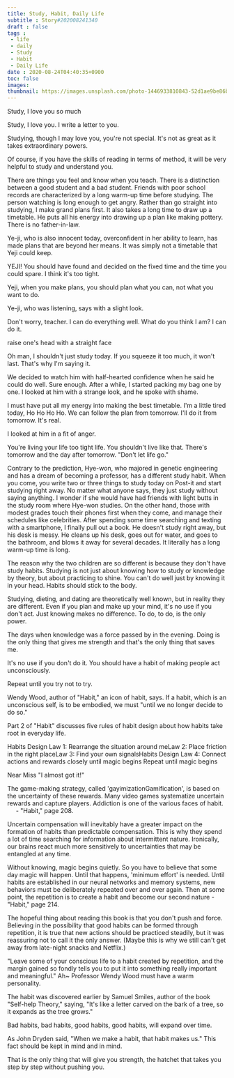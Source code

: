```yaml
---
title: Study, Habit, Daily Life
subtitle : Story#202008241340
draft : false
tags :
 - life
 - daily
 - Study
 - Habit
 - Daily Life
date : 2020-08-24T04:40:35+0900
toc: false
images: 
thumbnail: https://images.unsplash.com/photo-1446933810843-52d1ae9be86b?ixlib=rb-1.2.1&q=80&fm=jpg&crop=entropy&cs=tinysrgb&w=1080&fit=max&ixid=eyJhcHBfaWQiOjE1NTU0OX0
---
```


Study, I love you so much  

Study, I love you. I write a letter to you.  

Studying, though I may love you, you're not special. It's not as great as it takes extraordinary powers.  

Of course, if you have the skills of reading in terms of method, it will be very helpful to study and understand you.  

There are things you feel and know when you teach. There is a distinction between a good student and a bad student. Friends with poor school records are characterized by a long warm-up time before studying. The person watching is long enough to get angry. Rather than go straight into studying, I make grand plans first. It also takes a long time to draw up a timetable. He puts all his energy into drawing up a plan like making pottery. There is no father-in-law.  

Ye-ji, who is also innocent today, overconfident in her ability to learn, has made plans that are beyond her means. It was simply not a timetable that Yeji could keep.  

YEJI! You should have found and decided on the fixed time and the time you could spare. I think it's too tight.  

Yeji, when you make plans, you should plan what you can, not what you want to do.  

Ye-ji, who was listening, says with a slight look.  

Don't worry, teacher. I can do everything well. What do you think I am? I can do it.  

raise one's head with a straight face  

Oh man, I shouldn't just study today. If you squeeze it too much, it won't last. That's why I'm saying it.  

We decided to watch him with half-hearted confidence when he said he could do well. Sure enough. After a while, I started packing my bag one by one. I looked at him with a strange look, and he spoke with shame.  

I must have put all my energy into making the best timetable. I'm a little tired today, Ho Ho Ho Ho. We can follow the plan from tomorrow. I'll do it from tomorrow. It's real.  

I looked at him in a fit of anger.  

You're living your life too tight life. You shouldn't live like that. There's tomorrow and the day after tomorrow. "Don't let life go."  

Contrary to the prediction, Hye-won, who majored in genetic engineering and has a dream of becoming a professor, has a different study habit. When you come, you write two or three things to study today on Post-it and start studying right away. No matter what anyone says, they just study without saying anything. I wonder if she would have had friends with light butts in the study room where Hye-won studies. On the other hand, those with modest grades touch their phones first when they come, and manage their schedules like celebrities. After spending some time searching and texting with a smartphone, I finally pull out a book. He doesn't study right away, but his desk is messy. He cleans up his desk, goes out for water, and goes to the bathroom, and blows it away for several decades. It literally has a long warm-up time is long.  

The reason why the two children are so different is because they don't have study habits. Studying is not just about knowing how to study or knowledge by theory, but about practicing to shine. You can't do well just by knowing it in your head. Habits should stick to the body.  

Studying, dieting, and dating are theoretically well known, but in reality they are different. Even if you plan and make up your mind, it's no use if you don't act. Just knowing makes no difference. To do, to do, is the only power.  

The days when knowledge was a force passed by in the evening. Doing is the only thing that gives me strength and that's the only thing that saves me.  

It's no use if you don't do it. You should have a habit of making people act unconsciously.  

Repeat until you try not to try.  

Wendy Wood, author of "Habit," an icon of habit, says. If a habit, which is an unconscious self, is to be embodied, we must "until we no longer decide to do so."  

  

Part 2 of "Habit" discusses five rules of habit design about how habits take root in everyday life.  

Habits Design Law 1: Rearrange the situation around meLaw 2: Place friction in the right placeLaw 3: Find your own signalsHabits Design Law 4: Connect actions and rewards closely until magic begins Repeat until magic begins  

Near Miss "I almost got it!"  

  

  

The game-making strategy, called 'gayimizationGamification', is based on the uncertainty of these rewards. Many video games systematize uncertain rewards and capture players. Addiction is one of the various faces of habit.      - "Habit," page 208.  

Uncertain compensation will inevitably have a greater impact on the formation of habits than predictable compensation. This is why they spend a lot of time searching for information about intermittent nature. Ironically, our brains react much more sensitively to uncertainties that may be entangled at any time.  

Without knowing, magic begins quietly. So you have to believe that some day magic will happen. Until that happens, 'minimum effort' is needed. Until habits are established in our neural networks and memory systems, new behaviors must be deliberately repeated over and over again. Then at some point, the repetition is to create a habit and become our second nature - "Habit," page 214.  

The hopeful thing about reading this book is that you don't push and force. Believing in the possibility that good habits can be formed through repetition, it is true that new actions should be practiced steadily, but it was reassuring not to call it the only answer. (Maybe this is why we still can't get away from late-night snacks and Netflix.)  

"Leave some of your conscious life to a habit created by repetition, and the margin gained so fondly tells you to put it into something really important and meaningful." Ah~ Professor Wendy Wood must have a warm personality.  

The habit was discovered earlier by Samuel Smiles, author of the book "Self-help Theory," saying, "It's like a letter carved on the bark of a tree, so it expands as the tree grows."  

Bad habits, bad habits, good habits, good habits, will expand over time.  

As John Dryden said, "When we make a habit, that habit makes us." This fact should be kept in mind and in mind.  

That is the only thing that will give you strength, the hatchet that takes you step by step without pushing you.  

